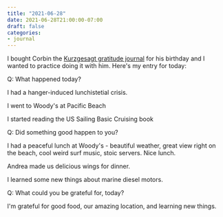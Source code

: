 ```yaml
---
title: "2021-06-28"
date: 2021-06-28T21:00:00-07:00
draft: false
categories:
- journal
---
```

I bought Corbin the [Kurzgesagt gratitude journal](https://shop-us.kurzgesagt.org/collections/notebooks-journals/products/gratitude-journal?variant=32410837352496) for his birthday and I wanted to practice doing it with him. Here's my entry for today:

Q: What happened today?

I had a hanger-induced lunchistetial crisis.

I went to Woody's at Pacific Beach

I started reading the US Sailing Basic Cruising book

Q: Did something good happen to you?

I had a peaceful lunch at Woody's - beautiful weather, great view right on the beach, cool weird surf music, stoic servers. Nice lunch.

Andrea made us delicious wings for dinner.

I learned some new things about marine diesel motors.

Q: What could you be grateful for, today?

I'm grateful for good food, our amazing location, and learning new things.

